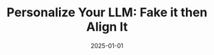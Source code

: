 ---
title: "Personalize Your LLM: Fake it then Align It"
authors: "Yijing Zhang, Dyah Adila, Changho Shin, Frederic Sala"
collection: publications
permalink: /publication/2025-01-01-personalize-your-llm-fake-it-then-align-it
excerpt: ''
date: 2025-01-01
venue: "NAACL Findings"
paperurl: 'https://openreview.net/attachment?id=RIrZZGzQdm&name=pdf'
citation: ''
categories: [personalization, llm, alignment, data-efficient learning, compute-efficient learning]
---